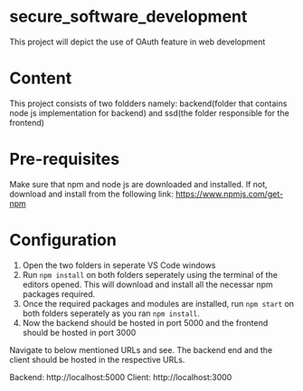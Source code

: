 # secure_software_development
This project will depict the use of OAuth feature in web development

# Content
This project consists of two foldders namely: 
backend(folder that contains node js implementation for backend) 
and 
ssd(the folder responsible for the frontend)

# Pre-requisites
Make sure that npm and node js are downloaded and installed.
If not, download and install from the following link: https://www.npmjs.com/get-npm

# Configuration
1. Open the two folders in seperate VS Code windows
2. Run `npm install` on both folders seperately using the terminal of the editors opened. This will download and install all the necessar npm packages required.
3. Once the required packages and modules are installed, run `npm start` on both folders seperately as you ran `npm install`.
4. Now the backend should be hosted in port 5000 and the frontend should be hosted in port 3000

Navigate to below mentioned URLs and see. The backend end and the client should be hosted in the respective URLs.

Backend: http://localhost:5000
Client: http://localhost:3000
